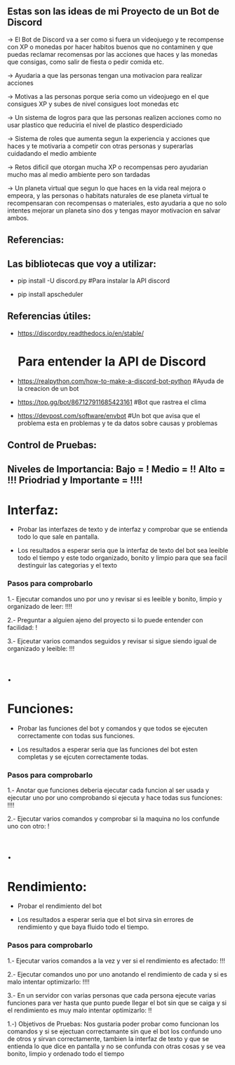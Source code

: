 ## Estas son las ideas de mi Proyecto de un Bot de Discord
-> El Bot de Discord va a ser como si fuera un videojuego y te recompense con XP o monedas por hacer habitos buenos que no contaminen y que puedas reclamar recomensas por las acciones que haces y las monedas que consigas, como salir de fiesta o pedir comida etc.

-> Ayudaria a que las personas tengan una motivacion para realizar acciones

-> Motivas a las personas porque seria como un videojuego en el que consigues XP y subes de nivel consigues loot monedas etc

-> Un sistema de logros para que las personas realizen acciones como no usar plastico que reduciria el nivel de plastico desperdiciado

-> Sistema de roles que aumenta segun la experiencia y acciones que haces y te motivaria a competir con otras personas y superarlas cuidadando el medio ambiente

-> Retos dificil que otorgan mucha XP o recompensas pero ayudarian mucho mas al medio ambiente pero son tardadas

-> Un planeta virtual que segun lo que haces en la vida real mejora o empeora, y las personas o habitats naturales de ese planeta virtual te 
recompensaran con recompensas o materiales, esto ayudaria a que no solo intentes mejorar un planeta sino dos y tengas mayor motivacion en salvar ambos.




## Referencias:
## Las bibliotecas que voy a utilizar:

- pip install -U discord.py #Para instalar la API discord
  
- pip install apscheduler

## Referencias útiles:

- https://discordpy.readthedocs.io/en/stable/ 
  # Para entender la API de Discord

- https://realpython.com/how-to-make-a-discord-bot-python
  #Ayuda de la creacion de un bot

- https://top.gg/bot/867127911685423161
  #Bot que rastrea el clima

- https://devpost.com/software/envbot
  #Un bot que avisa que el problema esta en problemas y te da datos sobre causas y problemas


## Control de Pruebas:
## Niveles de Importancia: Bajo = !  Medio = !!  Alto = !!! Priodriad y Importante = !!!!
# Interfaz:
- Probar las interfazes de texto y de interfaz y comprobar que se entienda todo lo que sale en pantalla.

- Los resultados a esperar seria que la interfaz de texto del bot sea leeible todo el tiempo y este todo organizado, bonito y limpio       para que sea facil destinguir las categorias y el texto
  
### Pasos para comprobarlo
  1.- Ejecutar comandos uno por uno y revisar si es leeible y bonito, limpio y organizado de leer: !!!!

  2.- Preguntar a alguien ajeno del proyecto si lo puede entender con facilidad: !

  3.- Ejceutar varios comandos seguidos y revisar si sigue siendo igual de organizado y leeible: !!!
# .

# Funciones:
- Probar las funciones del bot y comandos y que todos se ejecuten correctamente con todas sus funciones.

- Los resultados a esperar seria que las funciones del bot esten completas y se ejcuten correctamente todas.
  
### Pasos para comprobarlo
  1.- Anotar que funciones deberia ejecutar cada funcion al ser usada y ejecutar uno por uno comprobando si ejecuta y hace todas sus       funciones: !!!! 

  2.- Ejecutar varios comandos y comprobar si la maquina no los confunde uno con otro: !
# .

# Rendimiento:
- Probar el rendimiento del bot

- Los resultados a esperar seria que el bot sirva sin errores de rendimiento y que baya fluido todo el tiempo.
  
### Pasos para comprobarlo
  1.- Ejecutar varios comandos a la vez y ver si el rendimiento es afectado: !!!

  2.- Ejecutar comandos uno por uno anotando el rendimiento de cada y si es malo intentar optimizarlo: !!!!

  3.- En un servidor con varias personas que cada persona ejecute varias funciones para ver hasta que punto puede llegar el bot sin que     se caiga y si el rendimiento es muy malo intentar optimizarlo: !!


1.-) Objetivos de Pruebas: Nos gustaria poder probar como funcionan los comandos y si se ejectuan correctamante sin que el bot los confundo uno de otros y sirvan correctamente, tambien la interfaz de texto y que se entienda lo que dice en pantalla y no se confunda con otras cosas y se vea bonito, limpio y ordenado todo el tiempo
